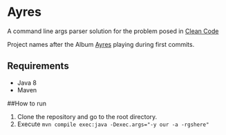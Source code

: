 # Ayres

A command line args parser solution for the problem posed in [Clean Code](http://www.amazon.co.uk/Clean-Code-Handbook-Software-Craftsmanship/dp/0132350882)

Project names after the Album [Ayres](https://open.spotify.com/album/65XygvtsffoLGK7w9PtUQK) playing during first commits.

## Requirements
- Java 8
- Maven

##How to run

1. Clone the repository and go to the root directory.
2. Execute `mvn compile exec:java -Dexec.args="-y our -a -rgshere"`

